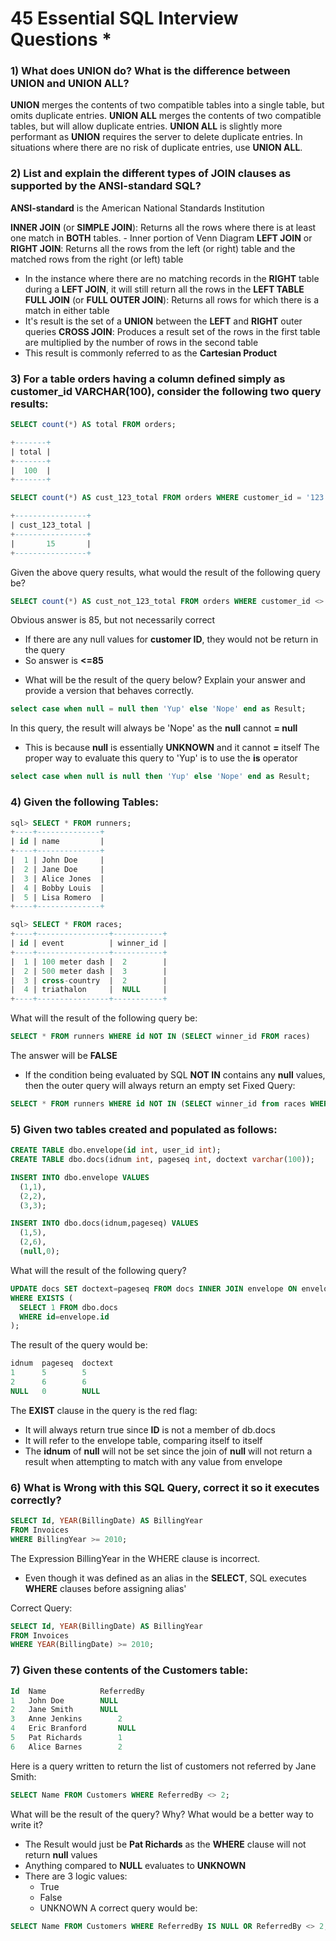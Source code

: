 # 45 Essential SQL Interview Questions *

### 1) What does **UNION** do? What is the difference between **UNION** and **UNION ALL**?

**UNION** merges the contents of two compatible tables into a single table, but omits duplicate entries.
**UNION ALL** merges the contents of two compatible tables, but will allow duplicate entries.
**UNION ALL** is slightly more performant as **UNION** requires the server to delete duplicate entries.
In situations where there are no risk of duplicate entries, use **UNION ALL**.

### 2) List and explain the different types of **JOIN** clauses as supported by the ANSI-standard SQL?
**ANSI-standard** is the American National Standards Institution

**INNER JOIN** (or **SIMPLE JOIN**): Returns all the rows where there is at least one match in **BOTH** tables.
    - Inner portion of Venn Diagram
**LEFT JOIN** or **RIGHT JOIN**: Returns all the rows from the left (or right) table and the matched rows from the right (or left) table
  - In the instance where there are no matching records in the **RIGHT** table during a **LEFT JOIN**, it will still return all the rows in the **LEFT TABLE**
**FULL JOIN** (or **FULL OUTER JOIN**): Returns all rows for which there is a match in either table
  - It's result is the set of a **UNION** between the **LEFT** and **RIGHT** outer queries
**CROSS JOIN**: Produces a result set of the rows in the first table are multiplied by the number of rows in the second table
  - This result is commonly referred to as the **Cartesian Product**

### 3) For a table **orders** having a column defined simply as **customer_id VARCHAR(100)**, consider the following two query results:
```sql
SELECT count(*) AS total FROM orders;

+-------+
| total |
+-------+
|  100  |
+-------+

SELECT count(*) AS cust_123_total FROM orders WHERE customer_id = '123';

+----------------+
| cust_123_total |
+----------------+
|       15       |
+----------------+
```
Given the above query results, what would the result of the following query be?
```sql
SELECT count(*) AS cust_not_123_total FROM orders WHERE customer_id <> '123';
```
Obvious answer is 85, but not necessarily correct
  - If there are any null values for **customer ID**, they would not be return in the query
  - So answer is **<=85**

* What will be the result of the query below? Explain your answer and provide a version that behaves correctly.

```sql
select case when null = null then 'Yup' else 'Nope' end as Result;
```
In this query, the result will always be 'Nope' as the **null** cannot **= null**
  - This is because **null** is essentially **UNKNOWN** and it cannot **=** itself
The proper way to evaluate this query to 'Yup' is to use the **is** operator
```sql
select case when null is null then 'Yup' else 'Nope' end as Result;
```
### 4) Given the following Tables:
```sql
sql> SELECT * FROM runners;
+----+--------------+
| id | name         |
+----+--------------+
|  1 | John Doe     |
|  2 | Jane Doe     |
|  3 | Alice Jones  |
|  4 | Bobby Louis  |
|  5 | Lisa Romero  |
+----+--------------+

sql> SELECT * FROM races;
+----+----------------+-----------+
| id | event          | winner_id |
+----+----------------+-----------+
|  1 | 100 meter dash |  2        |
|  2 | 500 meter dash |  3        |
|  3 | cross-country  |  2        |
|  4 | triathalon     |  NULL     |
+----+----------------+-----------+
```
What will the result of the following query be:
```sql
SELECT * FROM runners WHERE id NOT IN (SELECT winner_id FROM races)
```
The answer will be **FALSE**
  - If the condition being evaluated by SQL **NOT IN** contains any **null** values, then the outer query will always return an empty set
Fixed Query:
```sql
SELECT * FROM runners WHERE id NOT IN (SELECT winner_id from races WHERE winner_id IS NOT null)
```

### 5) Given two tables created and populated as follows:

```sql
CREATE TABLE dbo.envelope(id int, user_id int);
CREATE TABLE dbo.docs(idnum int, pageseq int, doctext varchar(100));

INSERT INTO dbo.envelope VALUES
  (1,1),
  (2,2),
  (3,3);

INSERT INTO dbo.docs(idnum,pageseq) VALUES
  (1,5),
  (2,6),
  (null,0);
```

What will the result of the following query?

```sql
UPDATE docs SET doctext=pageseq FROM docs INNER JOIN envelope ON envelope.id=docs.idnum
WHERE EXISTS (
  SELECT 1 FROM dbo.docs
  WHERE id=envelope.id
);
```
The result of the query would be:
```sql
idnum  pageseq  doctext
1      5        5
2      6        6
NULL   0        NULL
```

The **EXIST** clause in the query is the red flag:
  - It will always return true since **ID** is not a member of db.docs
  - It will refer to the envelope table, comparing itself to itself
  - The **idnum** of **null** will not be set since the join of **null** will not return a result when attempting to match with any value from envelope

### 6) What is Wrong with this SQL Query, correct it so it executes correctly?

```sql
SELECT Id, YEAR(BillingDate) AS BillingYear 
FROM Invoices
WHERE BillingYear >= 2010;
```
The Expression BillingYear in the WHERE clause is incorrect.
  - Even though it was defined as an alias in the **SELECT**, SQL executes **WHERE** clauses before assigning alias'

Correct Query:
```sql
SELECT Id, YEAR(BillingDate) AS BillingYear
FROM Invoices
WHERE YEAR(BillingDate) >= 2010;
```

### 7) Given these contents of the Customers table:

```sql
Id	Name			ReferredBy
1	John Doe		NULL
2	Jane Smith		NULL
3	Anne Jenkins		2
4	Eric Branford		NULL
5	Pat Richards		1
6	Alice Barnes		2
```
Here is a query written to return the list of customers not referred by Jane Smith:
```sql
SELECT Name FROM Customers WHERE ReferredBy <> 2;
```
What will be the result of the query? Why? What would be a better way to write it?
 - The Result would just be **Pat Richards** as the **WHERE** clause will not return **null** values
 - Anything compared to **NULL** evaluates to **UNKNOWN**
  - There are 3 logic values:
    - True
    - False
    - UNKNOWN
A correct query would be:
```sql
SELECT Name FROM Customers WHERE ReferredBy IS NULL OR ReferredBy <> 2;
```



